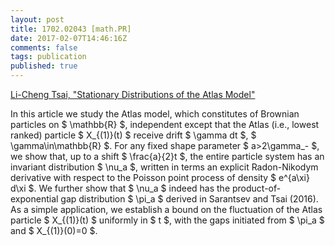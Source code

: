 ```yaml
---
layout: post
title: 1702.02043 [math.PR]
date: 2017-02-07T14:46:16Z
comments: false
tags: publication
published: true
---
```


[Li-Cheng Tsai, "Stationary Distributions of the Atlas Model"](http://arxiv.org/abs/1702.02043v2)

<!--more-->

In this article we study the Atlas model, which constitutes of Brownian
particles on $ \mathbb{R} $, independent except that the Atlas (i.e., lowest
ranked) particle $ X_{(1)}(t) $ receive drift $ \gamma dt $, $
\gamma\in\mathbb{R} $. For any fixed shape parameter $ a>2\gamma_- $, we show
that, up to a shift $ \frac{a}{2}t $, the entire particle system has an
invariant distribution $ \nu_a $, written in terms an explicit Radon-Nikodym
derivative with respect to the Poisson point process of density $ e^{a\xi} d\xi
$. We further show that $ \nu_a $ indeed has the product-of-exponential gap
distribution $ \pi_a $ derived in Sarantsev and Tsai (2016). As a simple
application, we establish a bound on the fluctuation of the Atlas particle $
X_{(1)}(t) $ uniformly in $ t $, with the gaps initiated from $ \pi_a $ and $
X_{(1)}(0)=0 $.